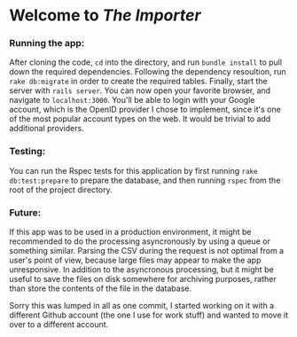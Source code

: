 Welcome to *The Importer*
=========================

### Running the app:

After cloning the code, <code>cd</code> into the directory, and run <code>bundle install</code> to pull down the required dependencies. Following the dependency resoultion, run <code>rake db:migrate</code> in order to create the required tables. Finally, start the server with <code>rails server</code>. You can now open your favorite browser, and navigate to <code>localhost:3000</code>. You'll be able to login with your Google account, which is the OpenID provider I chose to implement, since it's one of the most popular account types on the web. It would be trivial to add additional providers. 

### Testing:

You can run the Rspec tests for this application by first running <code>rake db:test:prepare</code> to prepare the database, and then running <code>rspec</code> from the root of the project directory.

### Future:

If this app was to be used in a production environment, it might be recommended to do the processing asyncronously by using a queue or something similar. Parsing the CSV during the request is not optimal from a user's point of view, because large files may appear to make the app unresponsive. In addition to the asyncronous processing, but it might be useful to save the files on disk somewhere for archiving purposes, rather than store the contents of the file in the database.

Sorry this was lumped in all as one commit, I started working on it with a different Github account (the one I use for work stuff) and wanted to move it over to a different account. 